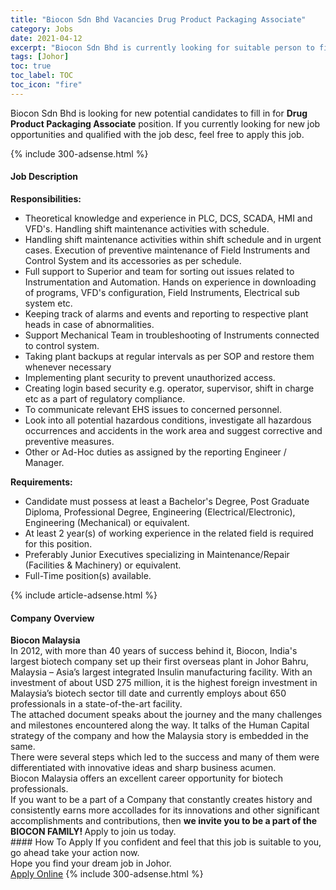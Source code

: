 ```yaml
---
title: "Biocon Sdn Bhd Vacancies Drug Product Packaging Associate" 
category: Jobs 
date: 2021-04-12 
excerpt: "Biocon Sdn Bhd is currently looking for suitable person to fill in the Drug Product Packaging Associate which based in Johor" 
tags: [Johor] 
toc: true 
toc_label: TOC 
toc_icon: "fire" 
--- 
```


<p>Biocon Sdn Bhd is looking for new potential candidates to fill in for <b>Drug Product Packaging Associate</b> position. If you currently looking for new job opportunities and qualified with the job desc, feel free to apply this job.
</p>{% include 300-adsense.html %} 
<div><div><h4>Job Description</h4></div><div><div><span><div><div><strong>Responsibilities:</strong></div><ul><li>Theoretical knowledge and experience in PLC, DCS, SCADA, HMI and VFD's. Handling shift maintenance activities with schedule.</li><li>Handling shift maintenance activities within shift schedule and in urgent cases. Execution of preventive maintenance of Field Instruments and Control System and its accessories as per schedule.</li><li>Full support to Superior and team for sorting out issues related to Instrumentation and Automation. Hands on experience in downloading of programs, VFD's configuration, Field Instruments, Electrical sub system etc.</li><li>Keeping track of alarms and events and reporting to respective plant heads in case of abnormalities.</li><li>Support Mechanical Team in troubleshooting of Instruments connected to control system.</li><li>Taking plant backups at regular intervals as per SOP and restore them whenever necessary</li><li>Implementing plant security to prevent unauthorized access.</li><li>Creating login based security e.g. operator, supervisor, shift in charge etc as a part of regulatory compliance.</li><li>To communicate relevant EHS issues to concerned personnel.</li><li>Look into all potential hazardous conditions, investigate all hazardous occurrences and accidents in the work area and suggest corrective and preventive measures.</li><li>Other or Ad-Hoc duties as assigned by the reporting Engineer / Manager.</li></ul><div><strong>Requirements:</strong></div><ul><li>Candidate must possess at least a Bachelor's Degree, Post Graduate Diploma, Professional Degree, Engineering (Electrical/Electronic), Engineering (Mechanical) or equivalent.</li><li>At least 2 year(s) of working experience in the related field is required for this position.</li><li>Preferably Junior Executives specializing in Maintenance/Repair (Facilities &amp; Machinery) or equivalent.</li><li>Full-Time position(s) available.</li></ul></div></span></div></div></div> 
{% include article-adsense.html %} 
<div><div><h4>Company Overview</h4></div><div><div><span><div><div>
<strong>Biocon Malaysia</strong></div>
<div>
	In 2012, with more than 40 years of success behind it, Biocon, India's largest biotech company set up their first overseas plant in Johor Bahru, Malaysia &#8211; Asia&#8217;s largest integrated Insulin manufacturing facility. With an investment of about USD 275 million, it is the highest foreign investment in Malaysia&#8217;s biotech sector till date and currently employs about 650 professionals in a state-of-the-art facility.<br>
	The attached document speaks about the journey and the many challenges and milestones encountered along the way. It talks of the Human Capital strategy of the company and how the Malaysia story is embedded in the same.<br>
	There were several steps which led to the success and many of them were differentiated with innovative ideas and sharp business acumen.</div>
<div>
	Biocon Malaysia offers an excellent career opportunity for biotech professionals.</div>
<div>
	If you want to be a part of a Company that constantly creates history and consistently earns more accollades for its innovations and other significant accomplishments and contributions, then <strong>we invite you to be a part of the BIOCON FAMILY! </strong>Apply to join us today.</div></div></span></div></div></div> 
#### How To Apply 
If you confident and feel that this job is suitable to you, go ahead take your action now. <br/> 
Hope you find your dream job in Johor. <br/> 
<a href="https://www.jobstreet.com.my/en/job/drug-product-packaging-associate-4528273?jobId=jobstreet-my-job-4528273&" class="btn btn--info" target="_blank" rel="nofollow noopenner">Apply Online</a> 
{% include 300-adsense.html %} 